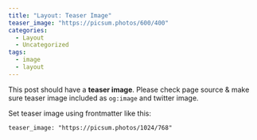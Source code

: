 ```yaml
---
title: "Layout: Teaser Image"
teaser_image: "https://picsum.photos/600/400"
categories:
  - Layout
  - Uncategorized
tags:
  - image
  - layout
---
```


This post should have a **teaser image**.
Please check page source & make sure teaser image
included as `og:image` and twitter image.

Set teaser image using frontmatter like this:
```
teaser_image: "https://picsum.photos/1024/768"
```